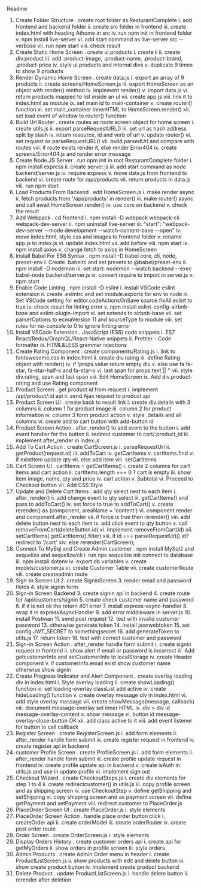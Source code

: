 Readme

1. Create Folder Structure
   . create root folder as ResturantComplete
   i. add frontend and backend folder
   ii. create src folder in frontend
   iii. create index.html with heading Athome in src
   iv. run npm init in frontend folder
   v. npm install live-server
   vi. add start command as live-server src --verbose
   vii. run npm start
   viii. check result
2. Create Static Home Screen
   . create ul.products
   i. create li
   ii. create div.product
   iii. add .product-image, .product-name, .product-brand, .product-price
   iv. style ul.products and internal divs
   v. duplicate 9 times to show 9 products
3. Render Dynamic Home Screen
   . create data.js
   i. export an array of 9 products
   ii. create screens/HomeScreen.js
   iii. export HomeScreen as an object with render() method
   iv. implement render()
   v. import data.js
   vi. return products mapped to list inside an ul
   vii. create app.js
   viii. link it to index.html as module
   ix. set main id to main-container
   x. create router() function
   xi. set main_container innerHTML to HomeScreen.render()
   xii. set load event of window to router() function
4. Build Url Router
   . create routes as route:screen object for home screen
   i. create utils.js
   ii. export parseRequestURL()
   iii. set url as hash address split by slash
   iv. return resource, id and verb of url
   v. update router()
   vi. set request as parseRequestURL()
   vii. build parsedUrl and compare with routes
   viii. if route exists render it, else render Error404
   ix. create screens/Error404.js and render error message
5. Create Node.JS Server
   . run npm init in root ResturantComplete folder
   i. npm install express
   ii. create server.js
   iii. add start command as node backend/server.js
   iv. require express
   v. move data.js from frontend to backend
   vi. create route for /api/products
   vii. return products in data.js
   viii. run npm start
6. Load Products From Backend
   . edit HomeScreen.js
   i. make render async
   ii. fetch products from '/api/products' in render()
   iii. make router() async and call await HomeScreen.render()
   iv. use cors on backend
   v. check the result
7. Add Webpack
   . cd frontend
   i. npm install -D webpack webpack-cli webpack-dev-server
   ii. npm uninstall live-server
   iii. "start": "webpack-dev-server --mode development --watch-content-base --open"
   iv. move index.html, style.css and images to frontend folder
   v. rename app.js to index.js
   vi. update index.html
   vii. add <script src="main.js"></script> before
   viii. npm start
   ix. npm install axios
   x. change fetch to axios in HomeScreen
8. Install Babel For ES6 Syntax
   . npm install -D babel core, cli, node, preset-env
   i. Create .babelrc and set presets to @babel/preset-env
   ii. npm install -D nodemon
   iii. set start: nodemon --watch backend --exec babel-node backend/server.js
   iv. convert require to import in server.js
   v. npm start
9. Enable Code Linting
   . npm install -D eslint
   i. install VSCode eslint extension
   ii. create .eslintrc and set module.exports for env to node
   iii. Set VSCode setting for editor.codeActionsOnSave source.fixAll.eslint to true
   iv. check result for linting error
   v. npm install eslint-config-airbnb-base and eslint-plugin-import
   vi. set extends to airbnb-base
   vii. set parserOptions to ecmaVersion 11 and sourceType to module
   viii. set rules for no-console to 0 to ignore linting error
10. Install VSCode Extension
    . JavaScript (ES6) code snippets
    i. ES7 React/Redux/GraphQL/React-Native snippets
    ii. Prettier - Code formatter
    iii. HTML&LESS grammar injections
11. Create Rating Component
    . create components/Rating.js
    i. link to fontawesome.css in index.html
    ii. create div.rating
    iii. define Rating object with render()
    iv. if !props.value return empty div
    v. else use fa fa-star, fa-star-half-o and fa-star-o
    vi. last span for props.text || ''
    vii. style div.rating, span and last span
    viii. Edit HomeScreen
    ix. Add div.product-rating and use Rating component
12. Product Screen
    . get product id from request
    i. implement /api/product/:id api
    ii. send Ajax request to product api
13. Product Screen UI
    . create back to result link
    i. create div.details with 3 columns
    ii. column 1 for product image
    iii. column 2 for product information
    iv. column 3 form product action
    v. style .details and all columns
    vi. create add to cart button with add-button id
14. Product Screen Action
    . after_render() to add event to the button
    i. add event handler for the button
    ii. redirect customer to cart/:product_id
    iii. implement after_render in index.js
15. Add To Cart Action
    . create CartScreen.js
    i. parseRequestUrl
    ii. getProduct(request.id)
    iii. addToCart
    iv. getCartItems
    v. cartItems.find
    vi. if existItem update qty
    vii. else add item
    viii. setCartItems
16. Cart Screen UI
    . cartItems = getCartItems()
    i. create 2 columns for cart items and cart action
    ii. cartItems.length === 0 ? cart is empty
    iii. show item image, name, qty and price
    iv. cart action
    v. Subtotal
    vi. Proceed to Checkout button
    vii. Add CSS Style
17. Update and Delete Cart Items
    . add qty select next to each item
    i. after_render()
    ii. add change event to qty select
    iii. getCartItems() and pass to addToCart()
    iv. set force to true to addToCart()
    v. create rerender() as (component, areaName = 'content')
    vi. component.render and component.after_render
    vii. if force is true then rerender()
    viii. add delete button next to each item
    ix. add click event to qty button
    x. call removeFromCart(deleteButton.id)
    xi. implement removeFromCart(id)
    xii. setCartItems( getCartItems().filter)
    xiii. if id === parseRequestUrl().id? redirect to '/cart'
    xiv. else rerender(CartScreen);
18. Connect To MySql and Create Admin customer
    . npm install MySql2 and sequelize and sequelize/cli
    i. run npx sequelize init connect to database
    iii. npm install dotenv
    iv. export db variables
    v. create models/customer.js
    vi. create Customer Table
    vii. create customerRoute
    viii. create createadmin route
19. Sign-in Screen UI 2. create SigninScreen 3. render email and password fields 4. style signin form
20. Sign-in Screen Backend 3. create signin api in backend 4. create route for /api/customers/signin 5. create check customer name and password 6. if it is not ok the return 401 error 7. install express-async-handler 8. wrap it in expressAsyncHandler 9. add error middleware in server.js 10. install Postman 11. send post request 12. test with invalid customer password 13. otherwise generate token 14. install jsonwebtoken 15. set config.JWT_SECRET to somethingsecret 16. add generateToken to utils.js 17. return token 18. test with correct customer and password
21. Sign-in Screen Action
    . after_render handle form submit
    i. create signin request in frontend
    ii. show alert if email or password is incorrect
    iii. Add getcustomerInfo and setCustomerInfo to localStorage
    iv. create Header component
    v. if customerInfo.email exist show customer name otherwise show signin
22. Create Progress Indicator and Alert Component
    . create overlay loading div in index.html
    i. Style overlay loading
    ii. create showLoading() function
    iii. set loading-overlay classList add active
    iv. create hideLoading() function
    v. create overlay message div in index.html
    vi. add style overlay message
    vii. create showMessage(message, callback)
    viii. document message-overlay set inner HTML
    ix. div > div id message-overlay-content
    x. show message
    xi. button id message-overlay-close-button OK
    xii. add class active to it
    xiii. add event listener for button to call callback
23. Register Screen
    . create RegisterScreen.js
    i. add form elements
    ii. after_render handle form submit
    iii. create register request in frontend
    iv. create register api in backend
24. customer Profile Screen
    . create ProfileScreen.js
    i. add form elements
    ii. after_render handle form submit
    iii. create profile update request in frontend
    iv. create profile update api in backend
    v. create isAuth in utils.js and use in update profile
    vi. implement sign out
25. Checkout Wizard
    . create CheckoutSteps.js
    i. create div elements for step 1 to 4
    ii. create redirectcustomer() in utils.js
    iii. copy profile screen and as shipping screen
    iv. use CheckoutStep
    v. define getShipping and setShipping
    vi. copy shipping screen and as payment screen
    vii. define getPayment and setPayment
    viii. redirect customer to PlaceOrder.js
26. PlaceOrder Screen UI
    . create PlaceOrder.js
    i. style elements
27. PlaceOrder Screen Action
    . handle place order button click
    i. createOrder api
    ii. create orderModel
    iii. create orderRouter
    iv. create post order route
28. Order Screen
    . create OrderScreen.js
    i. style elements
29. Display Orders History
    . create customer orders api
    i. create api for getMyOrders
    ii. show orders in profile screen
    iii. style orders
30. Admin Products
    . create Admin Order menu in header
    i. create ProductListScreen.js
    ii. show products with edit and delete button
    iii. show create product button
    iv. implement create product backend
31. Delete Product
    . update ProductListScreen.js
    i. handle delete button
    ii. rerender after deletion
